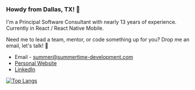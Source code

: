 ### Howdy from Dallas, TX! 👋

I'm a Principal Software Consultant with nearly 13 years of experience. Currently in React / React Native Mobile.

Need me to lead a team, mentor, or code something up for you? Drop me an email, let's talk! 🤗

* Email - summer@summertime-development.com
* [Personal Website](https://summertime-development.com)
* [LinkedIn](https://www.linkedin.com/in/summertime/)


[![Top Langs](https://github-readme-stats.vercel.app/api/top-langs/?username=GamesOfSummer&layout=compact&theme=radical)](https://github.com/anuraghazra/github-readme-stats)





<!--
**GamesOfSummer/GamesOfSummer** is a ✨ _special_ ✨ repository because its `README.md` (this file) appears on your GitHub profile.

Here are some ideas to get you started:

- 🔭 I’m currently working on ...
- 🌱 I’m currently learning ...
- 👯 I’m looking to collaborate on ...
- 🤔 I’m looking for help with ...
- 💬 Ask me about ...
- 📫 How to reach me: ...
- 😄 Pronouns: ...
- ⚡ Fun fact: ...
-->
